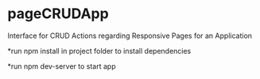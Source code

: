 # pageCRUDApp
Interface for CRUD Actions regarding Responsive Pages for an Application

*run npm install in project folder to install dependencies

*run npm dev-server to start app  
